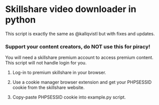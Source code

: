 # Skillshare video downloader in python

This script is exactly the same as @kallqvistI but with fixes and updates.

### Support your content creators, do NOT use this for piracy!

You will need a skillshare premium account to access premium content.
This script will not handle login for you.

1. Log-in to premium skillshare in your browser.

2. Use a cookie manager browser extension and get your PHPSESSID cookie from the skillshare website.

3. Copy-paste PHPSESSID cookie into example.py script.
